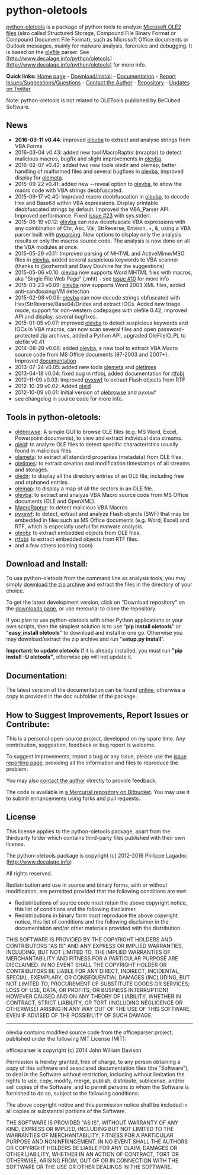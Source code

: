 python-oletools
===============

[python-oletools](http://www.decalage.info/python/oletools) is a package of python tools to analyze 
[Microsoft OLE2 files](http://en.wikipedia.org/wiki/Compound_File_Binary_Format) 
(also called Structured Storage, Compound File Binary Format or Compound Document File Format), 
such as Microsoft Office documents or Outlook messages, mainly for malware analysis, forensics and debugging. 
It is based on the [olefile](http://www.decalage.info/olefile) parser. 
See [http://www.decalage.info/python/oletools](http://www.decalage.info/python/oletools) for more info.  

**Quick links:** 
[Home page](http://www.decalage.info/python/oletools) - 
[Download/Install](https://bitbucket.org/decalage/oletools/wiki/Install) - 
[Documentation](https://bitbucket.org/decalage/oletools/wiki) - 
[Report Issues/Suggestions/Questions](https://bitbucket.org/decalage/oletools/issues?status=new&status=open) - 
[Contact the Author](http://decalage.info/contact) - 
[Repository](https://bitbucket.org/decalage/oletools) - 
[Updates on Twitter](https://twitter.com/decalage2)

Note: python-oletools is not related to OLETools published by BeCubed Software.

News
----

- **2016-03-11 v0.44**: improved [olevba](https://bitbucket.org/decalage/oletools/wiki/olevba)
to extract and analyse strings from VBA Forms.
- 2016-03-04 v0.43: added new tool MacroRaptor (mraptor) to detect malicious macros, bugfix
and slight improvements in [olevba](https://bitbucket.org/decalage/oletools/wiki/olevba).
- 2016-02-07 v0.42: added two new tools oledir and olemap, better handling of malformed
files and several bugfixes in [olevba](https://bitbucket.org/decalage/oletools/wiki/olevba),
improved display for [olemeta](https://bitbucket.org/decalage/oletools/wiki/olemeta).
- 2015-09-22 v0.41: added new --reveal option to [olevba](https://bitbucket.org/decalage/oletools/wiki/olevba),
to show the macro code with VBA strings deobfuscated.
- 2015-09-17 v0.40: Improved macro deobfuscation in [olevba](https://bitbucket.org/decalage/oletools/wiki/olevba),
to decode Hex and Base64 within VBA expressions. Display printable deobfuscated strings by 
default. Improved the VBA_Parser API. Improved performance. 
Fixed [issue #23](https://bitbucket.org/decalage/oletools/issue/23) with sys.stderr.
- 2015-06-19 v0.12: [olevba](https://bitbucket.org/decalage/oletools/wiki/olevba) can now deobfuscate VBA 
expressions with any combination of Chr, Asc, Val, StrReverse, Environ, +, &, using a VBA parser built with
[pyparsing](http://pyparsing.wikispaces.com). New options to display only the analysis results or only the macros source code. 
The analysis is now done on all the VBA modules at once.
- 2015-05-29 v0.11: Improved parsing of MHTML and ActiveMime/MSO files in 
[olevba](https://bitbucket.org/decalage/oletools/wiki/olevba), added several suspicious keywords to VBA scanner
(thanks to @ozhermit and Davy Douhine for the suggestions) 
- 2015-05-06 v0.10: [olevba](https://bitbucket.org/decalage/oletools/wiki/olevba) now supports Word MHTML files
with macros, aka "Single File Web Page" (.mht) - see [issue #10](https://bitbucket.org/decalage/oletools/issue/10) for more info
- 2015-03-23 v0.09: [olevba](https://bitbucket.org/decalage/oletools/wiki/olevba) now supports Word 2003 XML files,
added anti-sandboxing/VM detection
- 2015-02-08 v0.08: [olevba](https://bitbucket.org/decalage/oletools/wiki/olevba) can now decode strings 
obfuscated with Hex/StrReverse/Base64/Dridex and extract IOCs. Added new triage mode, support for non-western
codepages with olefile 0.42, improved API and display, several bugfixes.
- 2015-01-05 v0.07: improved [olevba](https://bitbucket.org/decalage/oletools/wiki/olevba) to detect suspicious 
keywords and IOCs in VBA macros, can now scan several files and open password-protected zip archives, added a Python API,
upgraded OleFileIO_PL to olefile v0.41
- 2014-08-28 v0.06: added [olevba](https://bitbucket.org/decalage/oletools/wiki/olevba), a new tool to extract VBA Macro 
source code from MS Office documents (97-2003 and 2007+). Improved [documentation](https://bitbucket.org/decalage/oletools/wiki)
- 2013-07-24 v0.05: added new tools [olemeta](https://bitbucket.org/decalage/oletools/wiki/olemeta) and 
[oletimes](https://bitbucket.org/decalage/oletools/wiki/oletimes)
- 2013-04-18 v0.04: fixed bug in rtfobj, added documentation for [rtfobj](https://bitbucket.org/decalage/oletools/wiki/rtfobj)
- 2012-11-09 v0.03: Improved [pyxswf](https://bitbucket.org/decalage/oletools/wiki/pyxswf) to extract Flash objects from RTF
- 2012-10-29 v0.02: Added [oleid](https://bitbucket.org/decalage/oletools/wiki/oleid)
- 2012-10-09 v0.01: Initial version of [olebrowse](https://bitbucket.org/decalage/oletools/wiki/olebrowse) and pyxswf
- see changelog in source code for more info.


Tools in python-oletools:
-------------------------

- [olebrowse](https://bitbucket.org/decalage/oletools/wiki/olebrowse): A simple GUI to browse OLE files (e.g. MS Word, Excel, Powerpoint documents), to
  view and extract individual data streams.
- [oleid](https://bitbucket.org/decalage/oletools/wiki/oleid): to analyze OLE files to detect specific characteristics usually found in malicious files.
- [olemeta](https://bitbucket.org/decalage/oletools/wiki/olemeta): to extract all standard properties (metadata) from OLE files.
- [oletimes](https://bitbucket.org/decalage/oletools/wiki/oletimes): to extract creation and modification timestamps of all streams and storages.
- [oledir](https://bitbucket.org/decalage/oletools/wiki/oledir): to display all the directory entries of an OLE file, including free and orphaned entries.
- [olemap](https://bitbucket.org/decalage/oletools/wiki/olemap): to display a map of all the sectors in an OLE file.
- [olevba](https://bitbucket.org/decalage/oletools/wiki/olevba): to extract and analyze VBA Macro source code from MS Office documents (OLE and OpenXML).
- [MacroRaptor](https://bitbucket.org/decalage/oletools/wiki/mraptor): to detect malicious VBA Macros
- [pyxswf](https://bitbucket.org/decalage/oletools/wiki/pyxswf): to detect, extract and analyze Flash objects (SWF) that may
  be embedded in files such as MS Office documents (e.g. Word, Excel) and RTF,
  which is especially useful for malware analysis.
- [oleobj](https://bitbucket.org/decalage/oletools/wiki/oleobj): to extract embedded objects from OLE files.
- [rtfobj](https://bitbucket.org/decalage/oletools/wiki/rtfobj): to extract embedded objects from RTF files.
- and a few others (coming soon)

Download and Install:
---------------------

To use python-oletools from the command line as analysis tools, you may simply 
[download the zip archive](https://bitbucket.org/decalage/oletools/downloads) 
and extract the files in the directory of your choice.

To get the latest development version, click on "Download repository" on the 
[downloads page](https://bitbucket.org/decalage/oletools/downloads), or use mercurial to clone the repository.

If you plan to use python-oletools with other Python applications or your own scripts, then the simplest solution is to 
use "**pip install oletools**" or "**easy_install oletools**" to download and install in one go. Otherwise you may 
download/extract the zip archive and run "**setup.py install**". 

**Important: to update oletools** if it is already installed, you must run **"pip install -U oletools"**, otherwise pip
will not update it.

Documentation:
--------------

The latest version of the documentation can be found [online](https://bitbucket.org/decalage/oletools/wiki), otherwise 
a copy is provided in the doc subfolder of the package.


How to Suggest Improvements, Report Issues or Contribute:
---------------------------------------------------------

This is a personal open-source project, developed on my spare time. Any contribution, suggestion, feedback or bug 
report is welcome.

To suggest improvements, report a bug or any issue, please use the 
[issue reporting page](https://bitbucket.org/decalage/olefileio_pl/issues?status=new&status=open), providing all the 
information and files to reproduce the problem. 

You may also [contact the author](http://decalage.info/contact) directly to provide feedback.

The code is available in [a Mercurial repository on Bitbucket](https://bitbucket.org/decalage/oletools). You may use it 
to submit enhancements using forks and pull requests.

License
-------

This license applies to the python-oletools package, apart from the thirdparty folder which contains third-party files 
published with their own license.

The python-oletools package is copyright (c) 2012-2016 Philippe Lagadec (http://www.decalage.info)

All rights reserved.

Redistribution and use in source and binary forms, with or without modification,
are permitted provided that the following conditions are met:

 * Redistributions of source code must retain the above copyright notice, this
   list of conditions and the following disclaimer.
 * Redistributions in binary form must reproduce the above copyright notice,
   this list of conditions and the following disclaimer in the documentation
   and/or other materials provided with the distribution.

THIS SOFTWARE IS PROVIDED BY THE COPYRIGHT HOLDERS AND CONTRIBUTORS "AS IS" AND
ANY EXPRESS OR IMPLIED WARRANTIES, INCLUDING, BUT NOT LIMITED TO, THE IMPLIED
WARRANTIES OF MERCHANTABILITY AND FITNESS FOR A PARTICULAR PURPOSE ARE
DISCLAIMED. IN NO EVENT SHALL THE COPYRIGHT HOLDER OR CONTRIBUTORS BE LIABLE
FOR ANY DIRECT, INDIRECT, INCIDENTAL, SPECIAL, EXEMPLARY, OR CONSEQUENTIAL
DAMAGES (INCLUDING, BUT NOT LIMITED TO, PROCUREMENT OF SUBSTITUTE GOODS OR
SERVICES; LOSS OF USE, DATA, OR PROFITS; OR BUSINESS INTERRUPTION) HOWEVER
CAUSED AND ON ANY THEORY OF LIABILITY, WHETHER IN CONTRACT, STRICT LIABILITY,
OR TORT (INCLUDING NEGLIGENCE OR OTHERWISE) ARISING IN ANY WAY OUT OF THE USE
OF THIS SOFTWARE, EVEN IF ADVISED OF THE POSSIBILITY OF SUCH DAMAGE.


----------

olevba contains modified source code from the officeparser project, published
under the following MIT License (MIT):

officeparser is copyright (c) 2014 John William Davison

Permission is hereby granted, free of charge, to any person obtaining a copy
of this software and associated documentation files (the "Software"), to deal
in the Software without restriction, including without limitation the rights
to use, copy, modify, merge, publish, distribute, sublicense, and/or sell
copies of the Software, and to permit persons to whom the Software is
furnished to do so, subject to the following conditions:

The above copyright notice and this permission notice shall be included in all
copies or substantial portions of the Software.

THE SOFTWARE IS PROVIDED "AS IS", WITHOUT WARRANTY OF ANY KIND, EXPRESS OR
IMPLIED, INCLUDING BUT NOT LIMITED TO THE WARRANTIES OF MERCHANTABILITY,
FITNESS FOR A PARTICULAR PURPOSE AND NONINFRINGEMENT. IN NO EVENT SHALL THE
AUTHORS OR COPYRIGHT HOLDERS BE LIABLE FOR ANY CLAIM, DAMAGES OR OTHER
LIABILITY, WHETHER IN AN ACTION OF CONTRACT, TORT OR OTHERWISE, ARISING FROM,
OUT OF OR IN CONNECTION WITH THE SOFTWARE OR THE USE OR OTHER DEALINGS IN THE
SOFTWARE.
